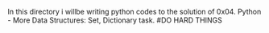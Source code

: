In this directory i willbe writing python codes to the solution of 0x04. Python - More Data Structures: Set, Dictionary task.
#DO HARD THINGS
